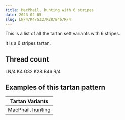 ```yaml
---
title: MacPhail, hunting with 6 stripes
date: 2023-02-05
slug: LN/4/K4/G32/K28/B46/R/4
---
```

This is a list of all the tartan sett variants with 6 stripes.

It is a 6 stripes tartan.


## Thread count
LN/4 K4 G32 K28 B46 R/4

## Examples of this tartan pattern

| Tartan Variants |
|---------------|
| [MacPhail, hunting](/variants/ln/4/k4/g32/k28/b46/r/4-b304080-g008000-k000000-lne0e0e0-rc00000)||
